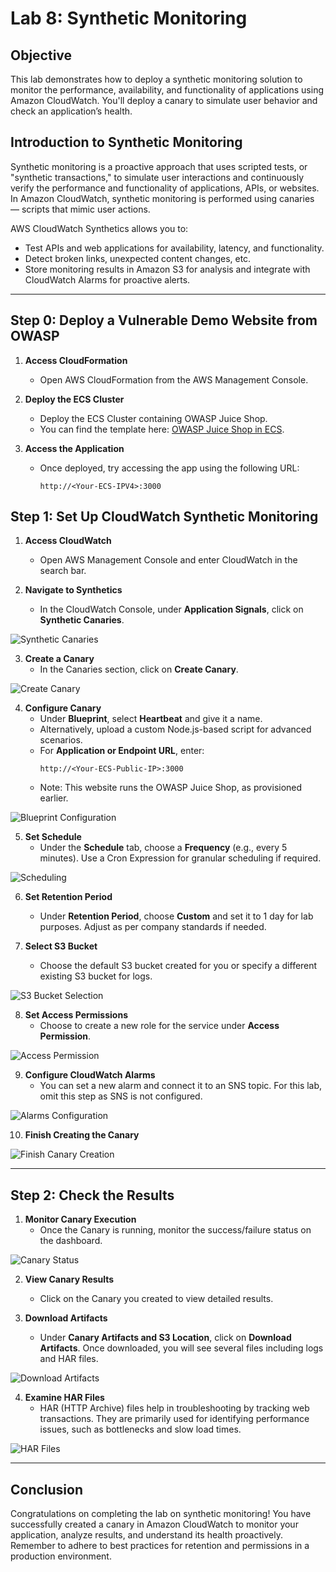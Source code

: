 # Lab 8: Synthetic Monitoring 

## Objective

This lab demonstrates how to deploy a synthetic monitoring solution to monitor the performance, availability, and functionality of applications using Amazon CloudWatch. You'll deploy a canary to simulate user behavior and check an application’s health.

## Introduction to Synthetic Monitoring

Synthetic monitoring is a proactive approach that uses scripted tests, or "synthetic transactions," to simulate user interactions and continuously verify the performance and functionality of applications, APIs, or websites. In Amazon CloudWatch, synthetic monitoring is performed using canaries — scripts that mimic user actions.

AWS CloudWatch Synthetics allows you to:
- Test APIs and web applications for availability, latency, and functionality.
- Detect broken links, unexpected content changes, etc.
- Store monitoring results in Amazon S3 for analysis and integrate with CloudWatch Alarms for proactive alerts.

---

## Step 0: Deploy a Vulnerable Demo Website from OWASP

1. **Access CloudFormation**
   - Open AWS CloudFormation from the AWS Management Console.

2. **Deploy the ECS Cluster**
   - Deploy the ECS Cluster containing OWASP Juice Shop.
   - You can find the template here: [OWASP Juice Shop in ECS](https://github.com/olyvenbayani/JuiceShop-in-ECS).

3. **Access the Application**
   - Once deployed, try accessing the app using the following URL:
     ```
     http://<Your-ECS-IPV4>:3000
     ```

## Step 1: Set Up CloudWatch Synthetic Monitoring

1. **Access CloudWatch**
   - Open AWS Management Console and enter CloudWatch in the search bar.

2. **Navigate to Synthetics**
   - In the CloudWatch Console, under **Application Signals**, click on **Synthetic Canaries**.
   
![Synthetic Canaries](https://sb-next-prod-image-bucket.s3.ap-southeast-1.amazonaws.com/public/FECP/FECP4-1021/fecp-1021-lab2/img1021b-01.png)

3. **Create a Canary**
   - In the Canaries section, click on **Create Canary**.
   
![Create Canary](https://sb-next-prod-image-bucket.s3.ap-southeast-1.amazonaws.com/public/FECP/FECP4-1021/fecp-1021-lab2/img1021b-02.png)

4. **Configure Canary**
   - Under **Blueprint**, select **Heartbeat** and give it a name.
   - Alternatively, upload a custom Node.js-based script for advanced scenarios.
   - For **Application or Endpoint URL**, enter:
     ```
     http://<Your-ECS-Public-IP>:3000
     ```
   - Note: This website runs the OWASP Juice Shop, as provisioned earlier.

![Blueprint Configuration](https://sb-next-prod-image-bucket.s3.ap-southeast-1.amazonaws.com/public/FECP/FECP4-1021/fecp-1021-lab2/img1021b-03.png)

5. **Set Schedule**
   - Under the **Schedule** tab, choose a **Frequency** (e.g., every 5 minutes). Use a Cron Expression for granular scheduling if required.
   
![Scheduling](https://sb-next-prod-image-bucket.s3.ap-southeast-1.amazonaws.com/public/FECP/FECP4-1021/fecp-1021-lab2/img1021b-04.png)

6. **Set Retention Period**
   - Under **Retention Period**, choose **Custom** and set it to 1 day for lab purposes. Adjust as per company standards if needed.

7. **Select S3 Bucket**
   - Choose the default S3 bucket created for you or specify a different existing S3 bucket for logs.

![S3 Bucket Selection](https://sb-next-prod-image-bucket.s3.ap-southeast-1.amazonaws.com/public/FECP/FECP4-1021/fecp-1021-lab2/img1021b-06.png)

8. **Set Access Permissions**
   - Choose to create a new role for the service under **Access Permission**.

![Access Permission](https://sb-next-prod-image-bucket.s3.ap-southeast-1.amazonaws.com/public/FECP/FECP4-1021/fecp-1021-lab2/img1021b-07.png)

9. **Configure CloudWatch Alarms**
   - You can set a new alarm and connect it to an SNS topic. For this lab, omit this step as SNS is not configured.

![Alarms Configuration](https://sb-next-prod-image-bucket.s3.ap-southeast-1.amazonaws.com/public/FECP/FECP4-1021/fecp-1021-lab2/img1021b-08.png)

10. **Finish Creating the Canary**

![Finish Canary Creation](https://sb-next-prod-image-bucket.s3.ap-southeast-1.amazonaws.com/public/FECP/FECP4-1021/fecp-1021-lab2/img1021b-09.png)

---

## Step 2: Check the Results

1. **Monitor Canary Execution**
   - Once the Canary is running, monitor the success/failure status on the dashboard.

![Canary Status](https://sb-next-prod-image-bucket.s3.ap-southeast-1.amazonaws.com/public/FECP/FECP4-1021/fecp-1021-lab2/img1021b-10.png)

2. **View Canary Results**
   - Click on the Canary you created to view detailed results.

3. **Download Artifacts**
   - Under **Canary Artifacts and S3 Location**, click on **Download Artifacts**. Once downloaded, you will see several files including logs and HAR files.

![Download Artifacts](https://sb-next-prod-image-bucket.s3.ap-southeast-1.amazonaws.com/public/FECP/FECP4-1021/fecp-1021-lab2/img1021b-11.png)

4. **Examine HAR Files**
   - HAR (HTTP Archive) files help in troubleshooting by tracking web transactions. They are primarily used for identifying performance issues, such as bottlenecks and slow load times.

![HAR Files](https://sb-next-prod-image-bucket.s3.ap-southeast-1.amazonaws.com/public/FECP/FECP4-1021/fecp-1021-lab2/img1021b-12.png)

---

## Conclusion

Congratulations on completing the lab on synthetic monitoring! You have successfully created a canary in Amazon CloudWatch to monitor your application, analyze results, and understand its health proactively. Remember to adhere to best practices for retention and permissions in a production environment.
